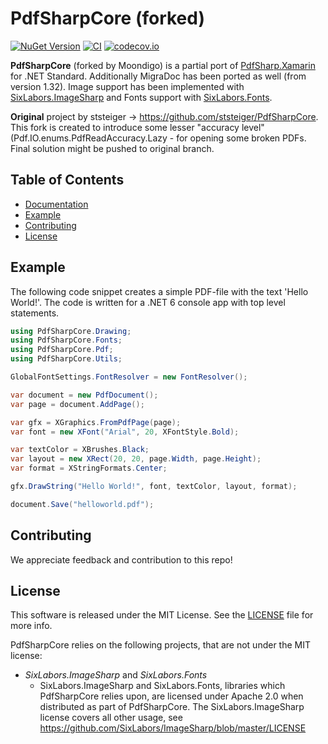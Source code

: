 # PdfSharpCore (forked)

[![NuGet Version](https://img.shields.io/nuget/v/Moondigo.PdfSharpCore.svg)](https://www.nuget.org/packages/Moondigo.PdfSharpCore/)
[![CI](https://github.com/thrull/PdfSharpCore/actions/workflows/build.yml/badge.svg)](https://github.com/thrull/PdfSharpCore/actions/workflows/build.yml)
[![codecov.io](https://codecov.io/github/thrull/PdfSharpCore/coverage.svg?branch=master)](https://codecov.io/github/thrull/PdfSharpCore?branch=master)

**PdfSharpCore** (forked by Moondigo) is a partial port of [PdfSharp.Xamarin](https://github.com/roceh/PdfSharp.Xamarin/) for .NET Standard.
Additionally MigraDoc has been ported as well (from version 1.32).
Image support has been implemented with [SixLabors.ImageSharp](https://github.com/JimBobSquarePants/ImageSharp/) and Fonts support with [SixLabors.Fonts](https://github.com/SixLabors/Fonts).

**Original** project by ststeiger -> https://github.com/ststeiger/PdfSharpCore. This fork is created to introduce some lesser "accuracy level" (Pdf.IO.enums.PdfReadAccuracy.Lazy - for opening some broken PDFs. Final solution might be pushed to original branch.

## Table of Contents

- [Documentation](docs/index.md)
- [Example](#example)
- [Contributing](#contributing)
- [License](#license)


## Example

The following code snippet creates a simple PDF-file with the text 'Hello World!'.
The code is written for a .NET 6 console app with top level statements.

```csharp
using PdfSharpCore.Drawing;
using PdfSharpCore.Fonts;
using PdfSharpCore.Pdf;
using PdfSharpCore.Utils;

GlobalFontSettings.FontResolver = new FontResolver();

var document = new PdfDocument();
var page = document.AddPage();

var gfx = XGraphics.FromPdfPage(page);
var font = new XFont("Arial", 20, XFontStyle.Bold);

var textColor = XBrushes.Black;
var layout = new XRect(20, 20, page.Width, page.Height);
var format = XStringFormats.Center;

gfx.DrawString("Hello World!", font, textColor, layout, format);

document.Save("helloworld.pdf");
```

## Contributing

We appreciate feedback and contribution to this repo!


## License

This software is released under the MIT License. See the [LICENSE](LICENCE.md) file for more info.

PdfSharpCore relies on the following projects, that are not under the MIT license:

* *SixLabors.ImageSharp* and *SixLabors.Fonts*
  * SixLabors.ImageSharp and SixLabors.Fonts, libraries which PdfSharpCore relies upon, are licensed under Apache 2.0 when distributed as part of PdfSharpCore. The SixLabors.ImageSharp license covers all other usage, see https://github.com/SixLabors/ImageSharp/blob/master/LICENSE